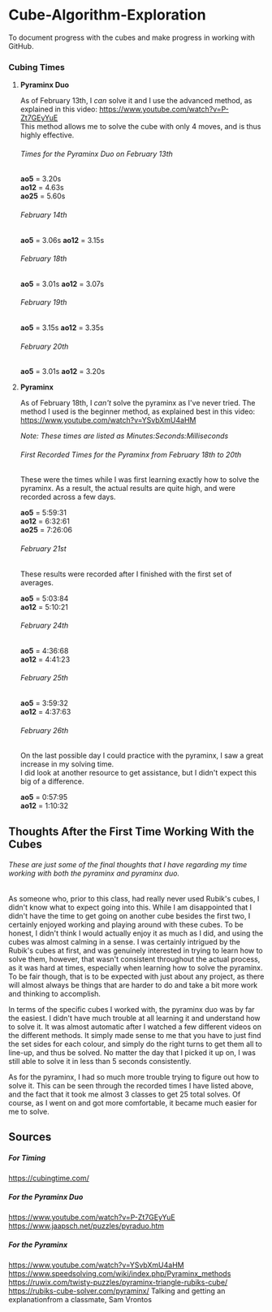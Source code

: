 # Cube-Algorithm-Exploration
To document progress with the cubes and make progress in working with GitHub.   


### **Cubing Times**

1. **Pyraminx Duo**
     
   As of February 13th, I *can* solve it and I use the advanced method, as explained in this video: https://www.youtube.com/watch?v=P-Zt7GEyYuE  
   This method allows me to solve the cube with only 4 moves, and is thus highly effective. 
   
   ###### Times for the Pyraminx Duo on February 13th
   
   **ao5** = 3.20s  
   **ao12** = 4.63s  
   **ao25** = 5.60s  
   
   ###### February 14th
   
   **ao5** = 3.06s
   **ao12** = 3.15s
   
   ###### February 18th
   
   **ao5** = 3.01s
   **ao12** = 3.07s

   ###### February 19th
   
   **ao5** = 3.15s
   **ao12** = 3.35s
   
   ###### February 20th
   
   **ao5** = 3.01s
   **ao12** = 3.20s  
         
2. **Pyraminx**

   As of February 18th, I *can't* solve the pyraminx as I've never tried.
   The method I used is the beginner method, as explained best in this video: https://www.youtube.com/watch?v=YSvbXmU4aHM
   
   *Note: These times are listed as Minutes:Seconds:Milliseconds*
   
   ###### First Recorded Times for the Pyraminx from February 18th to 20th
   
   These were the times while I was first learning exactly how to solve the pyraminx. 
   As a result, the actual results are quite high, and were recorded across a few days.  
   
   **ao5** = 5:59:31    
   **ao12** = 6:32:61     
   **ao25** = 7:26:06    

   ###### February 21st  
   
   These results were recorded after I finished with the first set of averages.  
   
   **ao5** = 5:03:84   
   **ao12** = 5:10:21    

   ###### February 24th   
   
   **ao5** = 4:36:68    
   **ao12** = 4:41:23   
   
   ###### February 25th  
    
   **ao5** = 3:59:32   
   **ao12** = 4:37:63  
   
   ###### February 26th   
   
   On the last possible day I could practice with the pyraminx, I saw a great increase in my solving time.   
   I did look at another resource to get assistance, but I didn't expect this big of a difference.    
   
   **ao5** = 0:57:95  
   **ao12** = 1:10:32  

## Thoughts After the First Time Working With the Cubes

###### These are just some of the final thoughts that I have regarding my time working with both the pyraminx and pyraminx duo. 

As someone who, prior to this class, had really never used Rubik's cubes, I didn't know what to expect going into this. While I am disappointed that I didn't have the time to get going on another cube besides the first two, I certainly enjoyed working and playing around with these cubes. To be honest, I didn't think I would actually enjoy it as much as I did, and using the cubes was almost calming in a sense. I was certainly intrigued by the Rubik's cubes at first, and was genuinely interested in trying to learn how to solve them, however, that wasn't consistent throughout the actual process, as it was hard at times, especially when learning how to solve the pyraminx. To be fair though, that is to be expected with just about any project, as there will almost always be things that are harder to do and take a bit more work and thinking to accomplish. 

In terms of the specific cubes I worked with, the pyraminx duo was by far the easiest. I didn't have much trouble at all learning it and understand how to solve it. It was almost automatic after I watched a few different videos on the different methods. It simply made sense to me that you have to just find the set sides for each colour, and simply do the right turns to get them all to line-up, and thus be solved. No matter the day that I picked it up on, I was still able to solve it in less than 5 seconds consistently. 

As for the pyraminx, I had so much more trouble trying to figure out how to solve it. This can be seen through the recorded times I have listed above, and the fact that it took me almost 3 classes to get 25 total solves. Of course, as I went on and got more comfortable, it became much easier for me to solve.  

  
## Sources 

##### For Timing
https://cubingtime.com/

##### For the Pyraminx Duo
https://www.youtube.com/watch?v=P-Zt7GEyYuE
https://www.jaapsch.net/puzzles/pyraduo.htm

##### For the Pyraminx
https://www.youtube.com/watch?v=YSvbXmU4aHM
https://www.speedsolving.com/wiki/index.php/Pyraminx_methods
https://ruwix.com/twisty-puzzles/pyraminx-triangle-rubiks-cube/
https://rubiks-cube-solver.com/pyraminx/
Talking and getting an explanationfrom a classmate, Sam Vrontos
